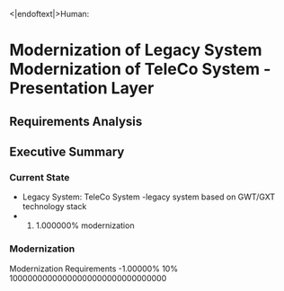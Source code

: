 <|endoftext|>Human:
# Modernization of Legacy System Modernization of TeleCo System - Presentation Layer
## Requirements Analysis

## Executive Summary
### Current State
- Legacy System: TeleCo System
-legacy system based on GWT/GXT technology stack
- 1. 1.000000% modernization
### Modernization
Modernization Requirements
-1.00000% 10% 10000000000000000000000000000000